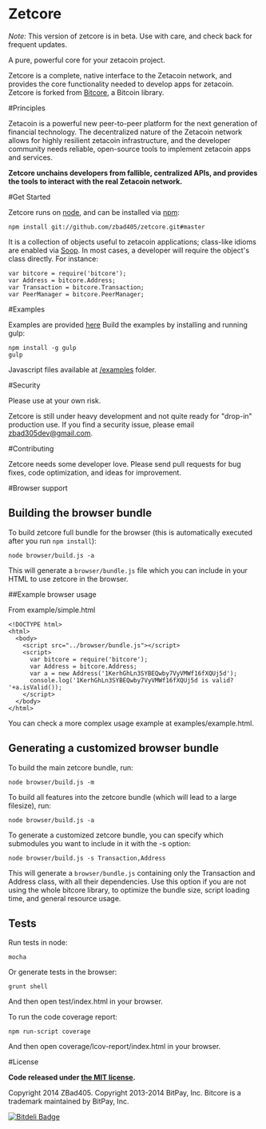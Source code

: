 Zetcore
=======

*Note:*
This version of zetcore is in beta. Use with care, and check back for frequent updates.

A pure, powerful core for your zetacoin project.

Zetcore is a complete, native interface to the Zetacoin network, and provides the core functionality needed to develop apps for zetacoin. Zetcore is forked from [Bitcore](https://github.com/bitpay/bitcore), a Bitcoin library.

#Principles

Zetacoin is a powerful new peer-to-peer platform for the next generation of financial technology. The decentralized nature of the Zetacoin network allows for highly resilient zetacoin infrastructure, and the developer community needs reliable, open-source tools to implement zetacoin apps and services.

**Zetcore unchains developers from fallible, centralized APIs, and provides the tools to interact with the real Zetacoin network.**

#Get Started

Zetcore runs on [node](http://nodejs.org/), and can be installed via [npm](https://npmjs.org/):

```
npm install git://github.com/zbad405/zetcore.git#master
```

It is a collection of objects useful to zetacoin applications; class-like idioms are enabled via [Soop](https://github.com/bitpay/soop). In most cases, a developer will require the object's class directly. For instance:

```
var bitcore = require('bitcore');
var Address = bitcore.Address;
var Transaction = bitcore.Transaction;
var PeerManager = bitcore.PeerManager;
```

#Examples

Examples are provided [here](examples.md)
Build the examples by installing and running gulp:

```
npm install -g gulp
gulp
```

Javascript files available at [/examples](/examples) folder.


#Security

Please use at your own risk.

Zetcore is still under heavy development and not quite ready for "drop-in" production use. If you find a security issue, please email zbad305dev@gmail.com.

#Contributing

Zetcore needs some developer love. Please send pull requests for bug fixes, code optimization, and ideas for improvement.

#Browser support

## Building the browser bundle

To build zetcore full bundle for the browser (this is automatically executed after you run `npm install`):

```
node browser/build.js -a
```

This will generate a `browser/bundle.js` file which you can include in your HTML to use zetcore in the browser.

##Example browser usage

From example/simple.html
```
<!DOCTYPE html>
<html>
  <body>
    <script src="../browser/bundle.js"></script>
    <script>
      var bitcore = require('bitcore');
      var Address = bitcore.Address;
      var a = new Address('1KerhGhLn3SYBEQwby7VyVMWf16fXQUj5d');
      console.log('1KerhGhLn3SYBEQwby7VyVMWf16fXQUj5d is valid? '+a.isValid());
    </script>
  </body>
</html>
```

You can check a more complex usage example at examples/example.html.

## Generating a customized browser bundle

To build the main zetcore bundle, run:

```
node browser/build.js -m
```

To build all features into the zetcore bundle (which will lead to a large filesize), run:

```
node browser/build.js -a
```

To generate a customized zetcore bundle, you can specify which submodules you want to include in it with the -s option:

```
node browser/build.js -s Transaction,Address
```

This will generate a `browser/bundle.js` containing only the Transaction and Address class, with all their dependencies.  Use this option if you are not using the whole bitcore library, to optimize the bundle size, script loading time, and general resource usage.

## Tests

Run tests in node:

```
mocha
```

Or generate tests in the browser:

```
grunt shell
```

And then open test/index.html in your browser.

To run the code coverage report:

```
npm run-script coverage
```

And then open coverage/lcov-report/index.html in your browser.

#License

**Code released under [the MIT license](https://github.com/bitpay/bitcore/blob/master/LICENSE).**

Copyright 2014 ZBad405.
Copyright 2013-2014 BitPay, Inc. Bitcore is a trademark maintained by BitPay, Inc.

[![Bitdeli Badge](https://d2weczhvl823v0.cloudfront.net/bitpay/bitcore/trend.png)](https://bitdeli.com/free "Bitdeli Badge")
